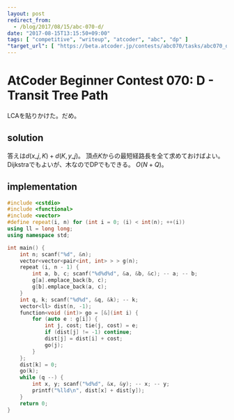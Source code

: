 ```yaml
---
layout: post
redirect_from:
  - /blog/2017/08/15/abc-070-d/
date: "2017-08-15T13:15:50+09:00"
tags: [ "competitive", "writeup", "atcoder", "abc", "dp" ]
"target_url": [ "https://beta.atcoder.jp/contests/abc070/tasks/abc070_d" ]
---
```


# AtCoder Beginner Contest 070: D - Transit Tree Path

LCAを貼りかけた。だめ。

## solution

答えは$d(x\_j, K) + d(K, y\_j)$。
頂点$K$からの最短経路長を全て求めておけばよい。Dijkstraでもよいが、木なのでDPでもできる。
$O(N + Q)$。

## implementation

``` c++
#include <cstdio>
#include <functional>
#include <vector>
#define repeat(i, n) for (int i = 0; (i) < int(n); ++(i))
using ll = long long;
using namespace std;

int main() {
    int n; scanf("%d", &n);
    vector<vector<pair<int, int> > > g(n);
    repeat (i, n - 1) {
        int a, b, c; scanf("%d%d%d", &a, &b, &c); -- a; -- b;
        g[a].emplace_back(b, c);
        g[b].emplace_back(a, c);
    }
    int q, k; scanf("%d%d", &q, &k); -- k;
    vector<ll> dist(n, -1);
    function<void (int)> go = [&](int i) {
        for (auto e : g[i]) {
            int j, cost; tie(j, cost) = e;
            if (dist[j] != -1) continue;
            dist[j] = dist[i] + cost;
            go(j);
        }
    };
    dist[k] = 0;
    go(k);
    while (q --) {
        int x, y; scanf("%d%d", &x, &y); -- x; -- y;
        printf("%lld\n", dist[x] + dist[y]);
    }
    return 0;
}
```
